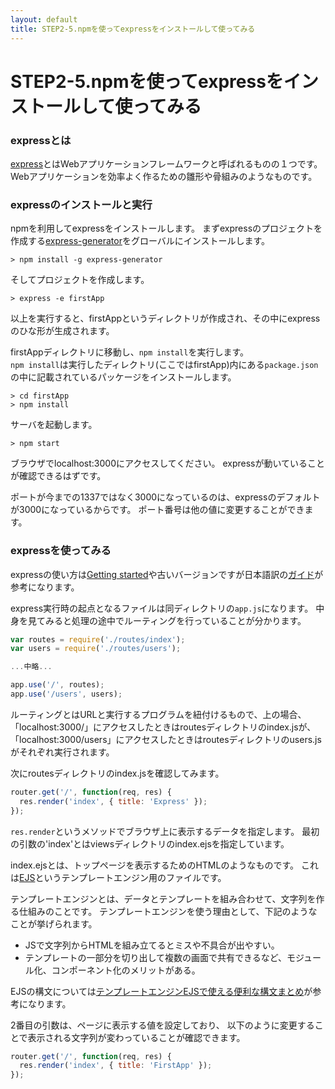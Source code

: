 ```yaml
---
layout: default
title: STEP2-5.npmを使ってexpressをインストールして使ってみる
---
```

# STEP2-5.npmを使ってexpressをインストールして使ってみる

### expressとは
[express](https://www.npmjs.org/package/express)とはWebアプリケーションフレームワークと呼ばれるものの１つです。
Webアプリケーションを効率よく作るための雛形や骨組みのようなものです。

### expressのインストールと実行
npmを利用してexpressをインストールします。
まずexpressのプロジェクトを作成する[express-generator](https://www.npmjs.org/package/express-generator)をグローバルにインストールします。


```
> npm install -g express-generator
```

そしてプロジェクトを作成します。

```
> express -e firstApp
```
以上を実行すると、firstAppというディレクトリが作成され、その中にexpressのひな形が生成されます。

firstAppディレクトリに移動し、`npm install`を実行します。  
`npm install`は実行したディレクトリ(ここではfirstApp)内にある`package.json`の中に記載されているパッケージをインストールします。

```
> cd firstApp
> npm install
```

サーバを起動します。

```
> npm start
```

ブラウザでlocalhost:3000にアクセスしてください。
expressが動いていることが確認できるはずです。

ポートが今までの1337ではなく3000になっているのは、expressのデフォルトが3000になっているからです。
ポート番号は他の値に変更することができます。

### expressを使ってみる
expressの使い方は[Getting started](http://expressjs.com/guide.html)や古いバージョンですが日本語訳の[ガイド](http://hideyukisaito.github.io/expressjs-doc_ja/guide/)が参考になります。


express実行時の起点となるファイルは同ディレクトリの`app.js`になります。
中身を見てみると処理の途中でルーティングを行っていることが分かります。


```js
var routes = require('./routes/index');
var users = require('./routes/users');

...中略...

app.use('/', routes);
app.use('/users', users);
```

ルーティングとはURLと実行するプログラムを紐付けるもので、上の場合、
「localhost:3000/」にアクセスしたときはroutesディレクトリのindex.jsが、  
「localhost:3000/users」にアクセスしたときはroutesディレクトリのusers.jsがそれぞれ実行されます。

次にroutesディレクトリのindex.jsを確認してみます。

```js
router.get('/', function(req, res) {
  res.render('index', { title: 'Express' });
});
```
`res.render`というメソッドでブラウザ上に表示するデータを指定します。
最初の引数の'index'とはviewsディレクトリのindex.ejsを指定しています。

index.ejsとは、トップページを表示するためのHTMLのようなものです。
これは[EJS](http://ejs.co/)というテンプレートエンジン用のファイルです。

テンプレートエンジンとは、データとテンプレートを組み合わせて、文字列を作る仕組みのことです。
テンプレートエンジンを使う理由として、下記のようなことが挙げられます。

* JSで文字列からHTMLを組み立てるとミスや不具合が出やすい。
* テンプレートの一部分を切り出して複数の画面で共有できるなど、モジュール化、コンポーネント化のメリットがある。

EJSの構文については[テンプレートエンジンEJSで使える便利な構文まとめ](http://qiita.com/y_hokkey/items/31f1daa6cecb5f4ea4c9)が参考になります。

2番目の引数は、ページに表示する値を設定しており、
以下のように変更することで表示される文字列が変わっていることが確認できます。

```js
router.get('/', function(req, res) {
  res.render('index', { title: 'FirstApp' });
});
```
